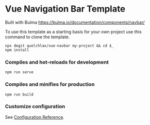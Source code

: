 # Vue Navigation Bar Template

Built with Bulma https://bulma.io/documentation/components/navbar/

To use this template as a starting basis for your own project use this command to clone the template.

```
npx degit quelchlax/vue-navbar my-project && cd $_
npm install
```

### Compiles and hot-reloads for development
```
npm run serve
```

### Compiles and minifies for production
```
npm run build
```

### Customize configuration
See [Configuration Reference](https://cli.vuejs.org/config/).
